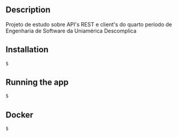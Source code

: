 ## Description

Projeto de estudo sobre API's REST e client's do quarto período de Engenharia de Software da Uniamérica Descomplica

## Installation

```bash
$
```

## Running the app

```bash
$
```

## Docker

```bash
$
```

